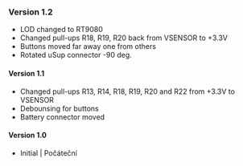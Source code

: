 ### Version 1.2
- LOD changed to RT9080
- Changed pull-ups R18, R19, R20 back from VSENSOR to +3.3V
- Buttons moved far away one from others
- Rotated uSup connector -90 deg.
#### Version 1.1
- Changed pull-ups R13, R14, R18, R19, R20 and R22 from +3.3V to VSENSOR
- Debounsing for buttons
- Battery connector moved
#### Version 1.0
- Initial | Počáteční